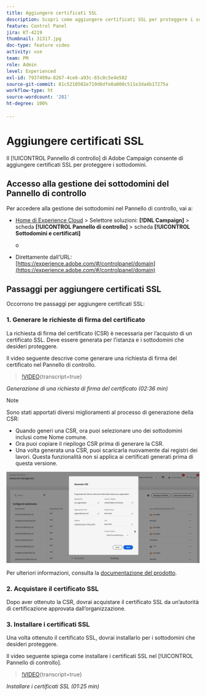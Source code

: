 ```yaml
---
title: Aggiungere certificati SSL
description: Scopri come aggiungere certificati SSL per proteggere i sottodomini.
feature: Control Panel
jira: KT-4219
thumbnail: 31317.jpg
doc-type: feature video
activity: use
team: PM
role: Admin
level: Experienced
exl-id: 7937499a-8267-4ce6-a93c-65c0c5e4e582
source-git-commit: 81c5210502e719d6dfe0a000c511e3da4b17275a
workflow-type: ht
source-wordcount: '281'
ht-degree: 100%

---
```


# Aggiungere certificati SSL

Il [!UICONTROL Pannello di controllo] di Adobe Campaign consente di aggiungere certificati SSL per proteggere i sottodomini.

## Accesso alla gestione dei sottodomini del Pannello di controllo

Per accedere alla gestione dei sottodomini nel Pannello di controllo, vai a:

* [Home di Experience Cloud](https://experience.adobe.com/#/home) > Selettore soluzioni: **[!DNL Campaign]** > scheda **[!UICONTROL Pannello di controllo]** > scheda **[!UICONTROL Sottodomini e certificati]**

  o
* Direttamente dall’URL: [https://experience.adobe.com/#/controlpanel/domain](https://experience.adobe.com/#/controlpanel/domain)

## Passaggi per aggiungere certificati SSL

Occorrono tre passaggi per aggiungere certificati SSL:

### 1. Generare le richieste di firma del certificato

La richiesta di firma del certificato (CSR) è necessaria per l’acquisto di un certificato SSL. Deve essere generata per l’istanza e i sottodomini che desideri proteggere.

Il video seguente descrive come generare una richiesta di firma del certificato nel Pannello di controllo.

>[!VIDEO](https://video.tv.adobe.com/v/31317?learn=on){transcript=true}

*Generazione di una richiesta di firma del certificato (02:36 min)*

>[!NOTE]
>
>Sono stati apportati diversi miglioramenti al processo di generazione della CSR:
>
>* Quando generi una CSR, ora puoi selezionare uno dei sottodomini inclusi come Nome comune.
>* Ora puoi copiare il riepilogo CSR prima di generare la CSR.
>* Una volta generata una CSR, puoi scaricarla nuovamente dai registri dei lavori. Questa funzionalità non si applica ai certificati generati prima di questa versione.
>
>![Scarica CSR](/help/assets/download-csr.gif)
>
>Per ulteriori informazioni, consulta la [documentazione del prodotto](https://experienceleague.adobe.com/docs/control-panel/using/subdomains-and-certificates/renew-ssl/renewing-subdomain-certificate.html?lang=it).
>

### 2. Acquistare il certificato SSL

Dopo aver ottenuto la CSR, dovrai acquistare il certificato SSL da un’autorità di certificazione approvata dall’organizzazione.

### 3. Installare i certificati SSL

Una volta ottenuto il certificato SSL, dovrai installarlo per i sottodomini che desideri proteggere.

Il video seguente spiega come installare i certificati SSL nel [!UICONTROL Pannello di controllo].

>[!VIDEO](https://video.tv.adobe.com/v/31166?learn=on){transcript=true}

*Installare i certificati SSL (01:25 min)*



